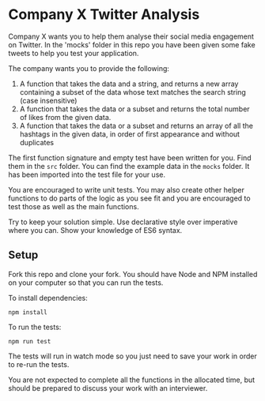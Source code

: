 # Company X Twitter Analysis

Company X wants you to help them analyse their social media engagement on Twitter. In the 'mocks' folder in this repo you have been given some fake tweets to help you test your application.

The company wants you to provide the following:
1. A function that takes the data and a string, and returns a new array containing a subset of the data whose text matches the search string (case insensitive)
2. A function that takes the data or a subset and returns the total number of likes from the given data.
3. A function that takes the data or a subset and returns an array of all the hashtags in the given data, in order of first appearance and without duplicates

The first function signature and empty test have been written for you. Find them in the `src` folder. You can find the example data in the `mocks` folder. It has been imported into the test file for your use.

You are encouraged to write unit tests. You may also create other helper functions to do parts of the logic as you see fit and you are encouraged to test those as well as the main functions.

Try to keep your solution simple. Use declarative style over imperative where you can. Show your knowledge of ES6 syntax.

## Setup

Fork this repo and clone your fork. You should have Node and NPM installed on your computer so that you can run the tests.

To install dependencies:
```
npm install
```

To run the tests:
```
npm run test
```

The tests will run in watch mode so you just need to save your work in order to re-run the tests.

You are not expected to complete all the functions in the allocated time, but should be prepared to discuss your work with an interviewer.